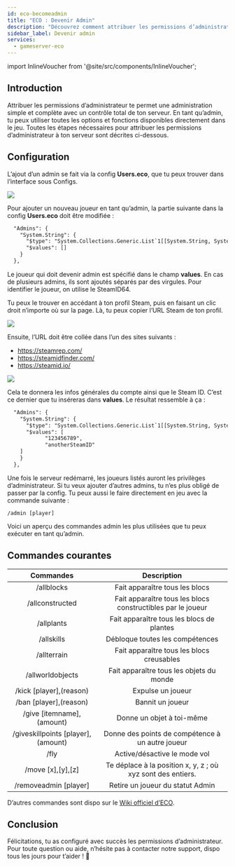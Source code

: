```yaml
---
id: eco-becomeadmin
title: "ECO : Devenir Admin"
description: "Découvrez comment attribuer les permissions d’administrateur pour un contrôle total du serveur et une gestion efficace du jeu → En savoir plus maintenant"
sidebar_label: Devenir admin
services:
  - gameserver-eco
---
```


import InlineVoucher from '@site/src/components/InlineVoucher';

## Introduction
Attribuer les permissions d’administrateur te permet une administration simple et complète avec un contrôle total de ton serveur. En tant qu’admin, tu peux utiliser toutes les options et fonctions disponibles directement dans le jeu. Toutes les étapes nécessaires pour attribuer les permissions d’administrateur à ton serveur sont décrites ci-dessous.  
<InlineVoucher />

## Configuration
L’ajout d’un admin se fait via la config **Users.eco**, que tu peux trouver dans l’interface sous Configs.

![](https://screensaver01.zap-hosting.com/index.php/s/ACgPpyPfGmnmi8X/preview)



Pour ajouter un nouveau joueur en tant qu’admin, la partie suivante dans la config **Users.eco** doit être modifiée :

```xml
  "Admins": {
    "System.String": {
      "$type": "System.Collections.Generic.List`1[[System.String, System.Private.CoreLib]], System.Private.CoreLib",
      "$values": []
    }
  },
```



Le joueur qui doit devenir admin est spécifié dans le champ **values**. En cas de plusieurs admins, ils sont ajoutés séparés par des virgules. Pour identifier le joueur, on utilise le SteamID64.

Tu peux le trouver en accédant à ton profil Steam, puis en faisant un clic droit n’importe où sur la page. Là, tu peux copier l’URL Steam de ton profil.

![](https://screensaver01.zap-hosting.com/index.php/s/YQoe4tpFzbRTAqd/preview)



Ensuite, l’URL doit être collée dans l’un des sites suivants :

- https://steamrep.com/
- https://steamidfinder.com/
- https://steamid.io/

![](https://screensaver01.zap-hosting.com/index.php/s/3RSya5KbWGfcgHr/preview)



Cela te donnera les infos générales du compte ainsi que le Steam ID. C’est ce dernier que tu inséreras dans **values**. Le résultat ressemble à ça :

```xml
  "Admins": {
    "System.String": {
      "$type": "System.Collections.Generic.List`1[[System.String, System.Private.CoreLib]], System.Private.CoreLib",
      "$values": [
			"123456789",
			"anotherSteamID"
	]
    }
  },
```



Une fois le serveur redémarré, les joueurs listés auront les privilèges d’administrateur. Si tu veux ajouter d’autres admins, tu n’es plus obligé de passer par la config. Tu peux aussi le faire directement en jeu avec la commande suivante :

```
/admin [player]
```



Voici un aperçu des commandes admin les plus utilisées que tu peux exécuter en tant qu’admin.



## Commandes courantes

|              Commandes              |                      Description                       |
| :--------------------------------: | :----------------------------------------------------: |
|             /allblocks             |                   Fait apparaître tous les blocs                    |
|          /allconstructed           |         Fait apparaître tous les blocs constructibles par le joueur         |
|             /allplants             |                Fait apparaître tous les blocs de plantes                 |
|             /allskills             |                   Débloque toutes les compétences                   |
|            /allterrain             |               Fait apparaître tous les blocs creusables               |
|          /allworldobjects          |                Fait apparaître tous les objets du monde                |
|      /kick [player],(reason)       |                      Expulse un joueur                      |
|       /ban [player],(reason)       |                      Bannit un joueur                       |
|     /give [itemname],(amount)      |                 Donne un objet à toi-même                  |
| /giveskillpoints [player],(amount) |           Donne des points de compétence à un autre joueur           |
|                /fly                |                    Active/désactive le mode vol                    |
|         /move [x],[y],[z]          | Te déplace à la position x, y, z ; où xyz sont des entiers. |
|       /removeadmin [player]        |               Retire un joueur du statut Admin               |

D’autres commandes sont dispo sur le [Wiki officiel d’ECO](https://eco.gamepedia.com/Chat_Commands).

## Conclusion

Félicitations, tu as configuré avec succès les permissions d’administrateur. Pour toute question ou aide, n’hésite pas à contacter notre support, dispo tous les jours pour t’aider ! 🙂

<InlineVoucher />